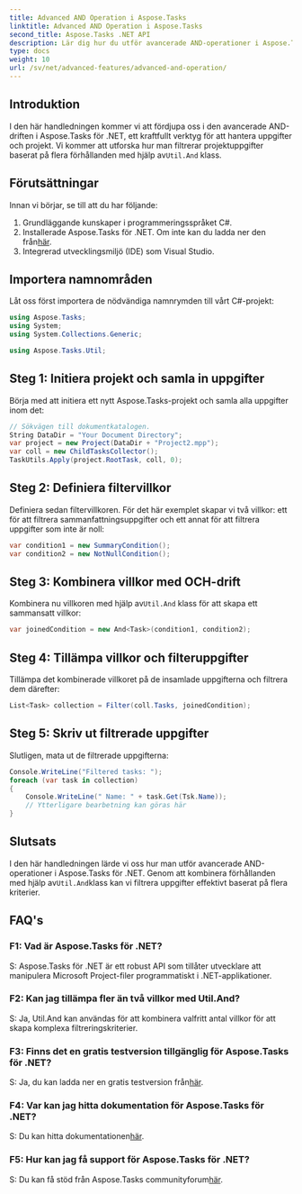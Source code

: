 ```yaml
---
title: Advanced AND Operation i Aspose.Tasks
linktitle: Advanced AND Operation i Aspose.Tasks
second_title: Aspose.Tasks .NET API
description: Lär dig hur du utför avancerade AND-operationer i Aspose.Tasks för .NET för att effektivt filtrera projektuppgifter baserat på flera kriterier.
type: docs
weight: 10
url: /sv/net/advanced-features/advanced-and-operation/
---
```

## Introduktion

 I den här handledningen kommer vi att fördjupa oss i den avancerade AND-driften i Aspose.Tasks för .NET, ett kraftfullt verktyg för att hantera uppgifter och projekt. Vi kommer att utforska hur man filtrerar projektuppgifter baserat på flera förhållanden med hjälp av`Util.And` klass.

## Förutsättningar

Innan vi börjar, se till att du har följande:

1. Grundläggande kunskaper i programmeringsspråket C#.
2.  Installerade Aspose.Tasks för .NET. Om inte kan du ladda ner den från[här](https://releases.aspose.com/tasks/net/).
3. Integrerad utvecklingsmiljö (IDE) som Visual Studio.

## Importera namnområden

Låt oss först importera de nödvändiga namnrymden till vårt C#-projekt:

```csharp
using Aspose.Tasks;
using System;
using System.Collections.Generic;

using Aspose.Tasks.Util;

```

## Steg 1: Initiera projekt och samla in uppgifter

Börja med att initiera ett nytt Aspose.Tasks-projekt och samla alla uppgifter inom det:

```csharp
// Sökvägen till dokumentkatalogen.
String DataDir = "Your Document Directory";
var project = new Project(DataDir + "Project2.mpp");
var coll = new ChildTasksCollector();
TaskUtils.Apply(project.RootTask, coll, 0);
```

## Steg 2: Definiera filtervillkor

Definiera sedan filtervillkoren. För det här exemplet skapar vi två villkor: ett för att filtrera sammanfattningsuppgifter och ett annat för att filtrera uppgifter som inte är noll:

```csharp
var condition1 = new SummaryCondition();
var condition2 = new NotNullCondition();
```

## Steg 3: Kombinera villkor med OCH-drift

 Kombinera nu villkoren med hjälp av`Util.And` klass för att skapa ett sammansatt villkor:

```csharp
var joinedCondition = new And<Task>(condition1, condition2);
```

## Steg 4: Tillämpa villkor och filteruppgifter

Tillämpa det kombinerade villkoret på de insamlade uppgifterna och filtrera dem därefter:

```csharp
List<Task> collection = Filter(coll.Tasks, joinedCondition);
```

## Steg 5: Skriv ut filtrerade uppgifter

Slutligen, mata ut de filtrerade uppgifterna:

```csharp
Console.WriteLine("Filtered tasks: ");
foreach (var task in collection)
{
    Console.WriteLine(" Name: " + task.Get(Tsk.Name));
    // Ytterligare bearbetning kan göras här
}
```

## Slutsats

 I den här handledningen lärde vi oss hur man utför avancerade AND-operationer i Aspose.Tasks för .NET. Genom att kombinera förhållanden med hjälp av`Util.And`klass kan vi filtrera uppgifter effektivt baserat på flera kriterier.

## FAQ's

### F1: Vad är Aspose.Tasks för .NET?

S: Aspose.Tasks för .NET är ett robust API som tillåter utvecklare att manipulera Microsoft Project-filer programmatiskt i .NET-applikationer.

### F2: Kan jag tillämpa fler än två villkor med Util.And?

S: Ja, Util.And kan användas för att kombinera valfritt antal villkor för att skapa komplexa filtreringskriterier.

### F3: Finns det en gratis testversion tillgänglig för Aspose.Tasks för .NET?

 S: Ja, du kan ladda ner en gratis testversion från[här](https://releases.aspose.com/).

### F4: Var kan jag hitta dokumentation för Aspose.Tasks för .NET?

 S: Du kan hitta dokumentationen[här](https://reference.aspose.com/tasks/net/).

### F5: Hur kan jag få support för Aspose.Tasks för .NET?

S: Du kan få stöd från Aspose.Tasks communityforum[här](https://forum.aspose.com/c/tasks/15).